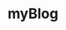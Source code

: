 ---
layout: blog
title: myBlog
permalink: /blog/
mom: MoM
subtitle3: Effective meetings are hard work. Apart from the agenda at hand, someone needs to be thinking about the processes and following up. 
---